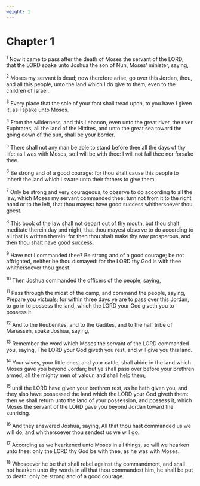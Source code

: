 ```yaml
---
weight: 1
---
```


# Chapter 1

<sup>1</sup> Now it came to pass after the death of Moses the servant of the LORD, that the LORD spake unto Joshua the son of Nun, Moses’ minister, saying, 

<sup>2</sup> Moses my servant is dead; now therefore arise, go over this Jordan, thou, and all this people, unto the land which I do give to them, even to the children of Israel. 

<sup>3</sup> Every place that the sole of your foot shall tread upon, to you have I given it, as I spake unto Moses. 

<sup>4</sup> From the wilderness, and this Lebanon, even unto the great river, the river Euphrates, all the land of the Hittites, and unto the great sea toward the going down of the sun, shall be your border. 

<sup>5</sup> There shall not any man be able to stand before thee all the days of thy life: as I was with Moses, so I will be with thee: I will not fail thee nor forsake thee. 

<sup>6</sup> Be strong and of a good courage: for thou shalt cause this people to inherit the land which I sware unto their fathers to give them. 

<sup>7</sup> Only be strong and very courageous, to observe to do according to all the law, which Moses my servant commanded thee: turn not from it to the right hand or to the left, that thou mayest have good success whithersoever thou goest. 

<sup>8</sup> This book of the law shall not depart out of thy mouth, but thou shalt meditate therein day and night, that thou mayest observe to do according to all that is written therein: for then thou shalt make thy way prosperous, and then thou shalt have good success. 

<sup>9</sup> Have not I commanded thee? Be strong and of a good courage; be not affrighted, neither be thou dismayed: for the LORD thy God is with thee whithersoever thou goest. 

<sup>10</sup> Then Joshua commanded the officers of the people, saying, 

<sup>11</sup> Pass through the midst of the camp, and command the people, saying, Prepare you victuals; for within three days ye are to pass over this Jordan, to go in to possess the land, which the LORD your God giveth you to possess it. 

<sup>12</sup> And to the Reubenites, and to the Gadites, and to the half tribe of Manasseh, spake Joshua, saying, 

<sup>13</sup> Remember the word which Moses the servant of the LORD commanded you, saying, The LORD your God giveth you rest, and will give you this land. 

<sup>14</sup> Your wives, your little ones, and your cattle, shall abide in the land which Moses gave you beyond Jordan; but ye shall pass over before your brethren armed, all the mighty men of valour, and shall help them; 

<sup>15</sup> until the LORD have given your brethren rest, as he hath given you, and they also have possessed the land which the LORD your God giveth them: then ye shall return unto the land of your possession, and possess it, which Moses the servant of the LORD gave you beyond Jordan toward the sunrising. 

<sup>16</sup> And they answered Joshua, saying, All that thou hast commanded us we will do, and whithersoever thou sendest us we will go. 

<sup>17</sup> According as we hearkened unto Moses in all things, so will we hearken unto thee: only the LORD thy God be with thee, as he was with Moses. 

<sup>18</sup> Whosoever he be that shall rebel against thy commandment, and shall not hearken unto thy words in all that thou commandest him, he shall be put to death: only be strong and of a good courage. 


